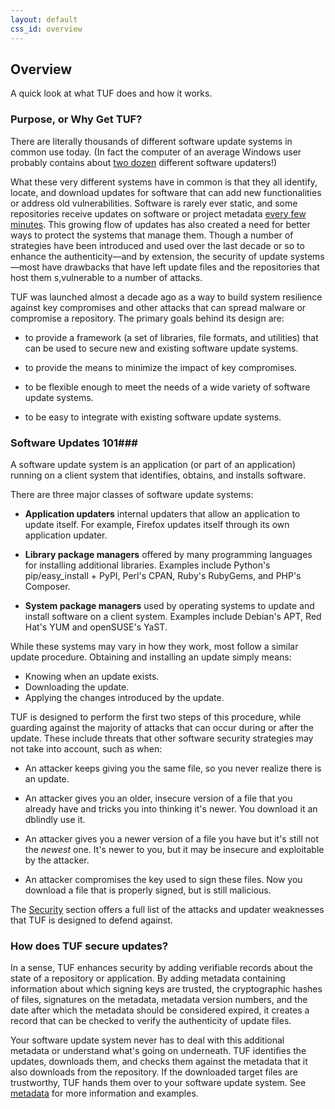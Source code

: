 ```yaml
---
layout: default
css_id: overview
---
```


## Overview
A quick look at what TUF does and how it works.

### Purpose, or Why Get TUF? 

There are literally thousands of different software update systems in common
use today. (In fact the computer of an average Windows user probably contains about [two
dozen](http://secunia.com/gfx/pdf/Secunia_RSA_Software_Portfolio_Security_Exposure.pdf)
different software updaters!)

What these very different systems have in common is that they all identify,
locate, and download updates for software that can add new functionalities or
address old vulnerabilities. Software is rarely ever static, and some repositories
receive updates on software or project metadata [every few minutes](https://ssl.engineering.nyu.edu/papers/kuppusamy_nsdi_16.pdf). This
growing flow of updates has also created a need for better
ways to protect the systems that manage them. Though a number of strategies have
been introduced and used over the last decade or so to enhance the
authenticity—and by extension, the security of update systems—most have drawbacks
that have left update files and the repositories that host them s,vulnerable to a number of attacks.

TUF was launched almost a decade ago as a way to build system resilience against
key compromises and other attacks that can spread malware or compromise a repository.
The primary goals behind its design are:

* to provide a framework (a set of libraries, file formats, and utilities)
that can be used to secure new and existing software update systems.

* to provide the means to minimize the impact of key compromises.

* to be flexible enough to meet the needs of a wide variety of software update systems.

* to be easy to integrate with existing software update systems.

### Software Updates 101###
A software update system is an application (or part of an
application) running on a client system that identifies, obtains, and
installs software.

There are three major classes of software update systems:

* **Application updaters** internal updaters that allow an application to update
   itself. For example, Firefox updates itself through its own application
   updater.

* **Library package managers** offered by many
   programming languages for installing additional libraries. Examples include Python's pip/easy_install + PyPI, Perl's CPAN,
   Ruby's RubyGems, and PHP's Composer.

* **System package managers** used by operating systems to update and
   install software on a client system. Examples include Debian's APT,
   Red Hat's YUM and openSUSE's YaST.

While these systems may vary in how they work, most follow a similar update
procedure. Obtaining and installing an update simply means:

* Knowing when an update exists.
* Downloading the update.
* Applying the changes introduced by the update.

TUF is designed to perform the first two steps of this procedure,
while guarding against the majority of attacks that can occur during or
after the update.
These include threats that other software security strategies may not take into
account, such as when:

* An attacker keeps giving you the same file, so you never realize
  there is an update.

* An attacker gives you an older, insecure version of a file that you
  already have and tricks you into thinking it's
  newer. You download it an dblindly use it.

* An attacker gives you a newer version of a file you have but it's still not
  the *newest* one. It's newer to you, but it may be insecure and
  exploitable by the attacker.

* An attacker compromises the key used to sign these files. Now you
  download a file that is properly signed, but is still malicious. 

The [Security](/security.md) section offers a full list of the
attacks and updater weaknesses that TUF is designed to defend against.

### How does TUF secure updates? ###

In a sense, TUF enhances security by adding verifiable records about the state
of a repository or application. By adding metadata containing
information about which signing keys are trusted, the cryptographic hashes of
files, signatures on the metadata,
metadata version numbers, and the date after which the metadata should be
considered expired, it creates a record that can be checked to verify the
authenticity of update files.

Your software update system never has to deal with
this additional metadata or understand what's going on underneath. TUF
identifies the  updates, downloads them, and checks them
against the metadata that it also downloads from the repository. If the
downloaded target files are trustworthy, TUF hands them over to your software
update system. See [metadata](/metadata.html) for more information and examples.
